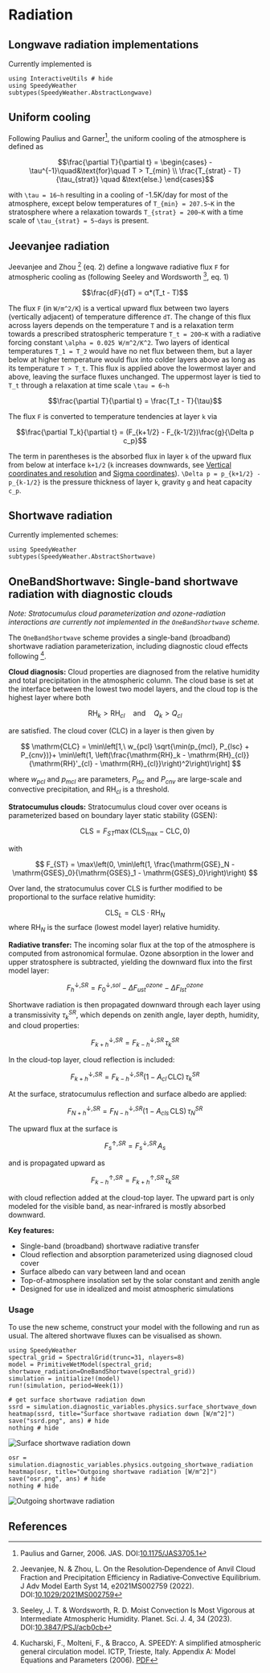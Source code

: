 # Radiation

## Longwave radiation implementations

Currently implemented is

```@example radiation
using InteractiveUtils # hide
using SpeedyWeather
subtypes(SpeedyWeather.AbstractLongwave)
```

## Uniform cooling

Following Paulius and Garner[^PG06], the uniform cooling of the atmosphere
is defined as

```math
\frac{\partial T}{\partial t} = \begin{cases} - \tau^{-1}\quad&\text{for}\quad T > T_{min} \\
                                            \frac{T_{strat} - T}{\tau_{strat}} \quad &\text{else.} \end{cases}
```

with ``\tau = 16~h`` resulting in a cooling of -1.5K/day for most of the atmosphere,
except below temperatures of ``T_{min} = 207.5~K`` in the stratosphere where a
relaxation towards ``T_{strat} = 200~K`` with a time scale of ``\tau_{strat} = 5~days``
is present.

## Jeevanjee radiation

Jeevanjee and Zhou [^JZ22] (eq. 2) define a longwave radiative flux ``F`` for atmospheric cooling
as (following Seeley and Wordsworth [^SW23], eq. 1)

```math
\frac{dF}{dT} = α*(T_t - T)
```

The flux ``F`` (in ``W/m^2/K``) is a vertical upward flux between two layers (vertically adjacent)
of temperature difference ``dT``. The change of this flux across layers depends on the temperature
``T`` and is a relaxation term towards a prescribed stratospheric temperature ``T_t = 200~K`` with
a radiative forcing constant ``\alpha = 0.025 W/m^2/K^2``. Two layers of identical temperatures
``T_1 = T_2`` would have no net flux between them, but a layer below at higher temperature would
flux into colder layers above as long as its temperature ``T > T_t``. This flux is applied above
the lowermost layer and above, leaving the surface fluxes unchanged. The uppermost layer is tied
to ``T_t`` through a relaxation at time scale ``\tau = 6~h``

```math
\frac{\partial T}{\partial t} = \frac{T_t - T}{\tau}
```

The flux ``F`` is converted to temperature tendencies at layer ``k`` via

```math
\frac{\partial T_k}{\partial t} = (F_{k+1/2} - F_{k-1/2})\frac{g}{\Delta p c_p}
```

The term in parentheses is the absorbed flux in layer ``k`` of the upward
flux from below at interface ``k+1/2`` (``k`` increases downwards, see
[Vertical coordinates and resolution](@ref) and [Sigma coordinates](@ref)).
``\Delta p = p_{k+1/2} - p_{k-1/2}`` is the pressure thickness of layer ``k``,
gravity ``g`` and heat capacity ``c_p``.

## Shortwave radiation

Currently implemented schemes:

```@example radiation
using SpeedyWeather
subtypes(SpeedyWeather.AbstractShortwave)
```

## OneBandShortwave: Single-band shortwave radiation with diagnostic clouds

*Note: Stratocumulus cloud parameterization and ozone-radiation interactions are currently not implemented in the `OneBandShortwave` scheme.*

The `OneBandShortwave` scheme provides a single-band (broadband) shortwave radiation parameterization, including diagnostic cloud effects following [^KMB06].

**Cloud diagnosis:**
Cloud properties are diagnosed from the relative humidity and total precipitation in the atmospheric column. The cloud base is set at the interface between the lowest two model layers, and the cloud top is the highest layer where both

$$
\mathrm{RH}_k > \mathrm{RH}_{cl} \quad \text{and} \quad Q_k > Q_{cl}
$$

are satisfied. The cloud cover (CLC) in a layer is then given by

$$
\mathrm{CLC} = \min\left[1,\ w_{pcl} \sqrt{\min(p_{mcl}, P_{lsc} + P_{cnv})}+ \min\left(1, \left(\frac{\mathrm{RH}_k - \mathrm{RH}_{cl}}{\mathrm{RH}'_{cl} - \mathrm{RH}_{cl}}\right)^2\right)\right]
$$

where $w_{pcl}$ and $p_{mcl}$ are parameters, $P_{lsc}$ and $P_{cnv}$ are large-scale and convective precipitation, and $\mathrm{RH}_{cl}$ is a threshold.

**Stratocumulus clouds:**
Stratocumulus cloud cover over oceans is parameterized based on boundary layer static stability (GSEN):

$$
\mathrm{CLS} = F_{ST} \max(\mathrm{CLS}_{\max} - \mathrm{CLC}, 0)
$$

with

$$
F_{ST} = \max\left(0, \min\left(1, \frac{\mathrm{GSE}_N - \mathrm{GSES}_0}{\mathrm{GSES}_1 - \mathrm{GSES}_0}\right)\right)
$$

Over land, the stratocumulus cover $\mathrm{CLS}$ is further modified to be proportional to the surface relative humidity:

$$
\mathrm{CLS}_L = \mathrm{CLS} \cdot \mathrm{RH}_N
$$
where $\mathrm{RH}_N$ is the surface (lowest model layer) relative humidity.

**Radiative transfer:**
The incoming solar flux at the top of the atmosphere is computed from astronomical formulae. Ozone absorption in the lower and upper stratosphere is subtracted, yielding the downward flux into the first model layer:

$$
F_{h}^{\downarrow, SR} = F_{0}^{\downarrow, sol} - \Delta F_{ust}^{ozone} - \Delta F_{lst}^{ozone}
$$

Shortwave radiation is then propagated downward through each layer using a transmissivity $\tau_{k}^{SR}$, which depends on zenith angle, layer depth, humidity, and cloud properties:

$$
F_{k+h}^{\downarrow, SR} = F_{k-h}^{\downarrow, SR} \, \tau_k^{SR}
$$

In the cloud-top layer, cloud reflection is included:

$$
F_{k+h}^{\downarrow, SR} = F_{k-h}^{\downarrow, SR} (1 - A_{cl} \, \mathrm{CLC}) \, \tau_{k}^{SR}
$$

At the surface, stratocumulus reflection and surface albedo are applied:

$$
F_{N+h}^{\downarrow, SR} = F_{N-h}^{\downarrow, SR} (1 - A_{cls} \, \mathrm{CLS}) \, \tau_{N}^{SR}
$$

The upward flux at the surface is

$$
F_{s}^{\uparrow, SR} = F_{s}^{\downarrow, SR} \, A_s
$$

and is propagated upward as

$$
F_{k-h}^{\uparrow, SR} =  F_{k+h}^{\uparrow, SR} \, \tau_{k}^{SR}
$$

with cloud reflection added at the cloud-top layer. The upward part is only modeled for the visible band, as near-infrared is mostly absorbed downward.

**Key features:**

- Single-band (broadband) shortwave radiative transfer
- Cloud reflection and absorption parameterized using diagnosed cloud cover
- Surface albedo can vary between land and ocean
- Top-of-atmosphere insolation set by the solar constant and zenith angle
- Designed for use in idealized and moist atmospheric simulations

### Usage

To use the new scheme, construct your model with the following and run as usual.
The altered shortwave fluxes can be visualised as shown.

```@example radiation
using SpeedyWeather
spectral_grid = SpectralGrid(trunc=31, nlayers=8)
model = PrimitiveWetModel(spectral_grid; shortwave_radiation=OneBandShortwave(spectral_grid))
simulation = initialize!(model)
run!(simulation, period=Week(1))

# get surface shortwave radiation down
ssrd = simulation.diagnostic_variables.physics.surface_shortwave_down
heatmap(ssrd, title="Surface shortwave radiation down [W/m^2]")
save("ssrd.png", ans) # hide
nothing # hide
```
![Surface shortwave radiation down](ssrd.png)


```@example radiation
osr = simulation.diagnostic_variables.physics.outgoing_shortwave_radiation
heatmap(osr, title="Outgoing shortwave radiation [W/m^2]")
save("osr.png", ans) # hide
nothing # hide
```
![Outgoing shortwave radiation](osr.png)


## References

[^PG06]: Paulius and Garner, 2006. JAS. DOI:[10.1175/JAS3705.1](https://doi.org/10.1175/JAS3705.1)

[^SW23]: Seeley, J. T. & Wordsworth, R. D. Moist Convection Is Most Vigorous at Intermediate Atmospheric Humidity. Planet. Sci. J. 4, 34 (2023). DOI:[10.3847/PSJ/acb0cb](https://doi.org/10.3847/PSJ/acb0cb)

[^JZ22]: Jeevanjee, N. & Zhou, L. On the Resolution‐Dependence of Anvil Cloud Fraction and Precipitation Efficiency in Radiative‐Convective Equilibrium. J Adv Model Earth Syst 14, e2021MS002759 (2022). DOI:[10.1029/2021MS002759](https://doi.org/10.1029/2021MS002759)

[^KMB06]: Kucharski, F., Molteni, F., & Bracco, A. SPEEDY: A simplified atmospheric general circulation model. ICTP, Trieste, Italy. Appendix A: Model Equations and Parameters (2006). [PDF](https://users.ictp.it/~kucharsk/speedy_description/km_ver41_appendixA.pdf)
